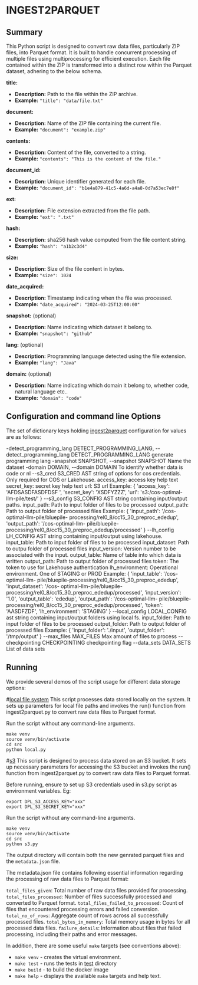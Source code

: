 # INGEST2PARQUET  

## Summary 
This Python script is designed to convert raw data files, particularly ZIP files, into Parquet format. It is built to handle concurrent processing of multiple files using multiprocessing for efficient execution.
Each file contained within the ZIP is transformed into a distinct row within the Parquet dataset, adhering to the below schema.

**title:**

- **Description:** Path to the file within the ZIP archive.
- **Example:** `"title": "data/file.txt"`

**document:**

- **Description:** Name of the ZIP file containing the current file.
- **Example:** `"document": "example.zip"`

**contents:**

- **Description:** Content of the file, converted to a string.
- **Example:** `"contents": "This is the content of the file."`

**document_id:**

- **Description:** Unique identifier generated for each file.
- **Example:** `"document_id": "b1e4a879-41c5-4a6d-a4a8-0d7a53ec7e8f"`

**ext:**

- **Description:** File extension extracted from the file path.
- **Example:** `"ext": ".txt"`

**hash:**

- **Description:** sha256 hash value computed from the file content string.
- **Example:** `"hash": "a1b2c3d4"`

**size:**

- **Description:** Size of the file content in bytes.
- **Example:** `"size": 1024`

**date_acquired:**

- **Description:** Timestamp indicating when the file was processed.
- **Example:** `"date_acquired": "2024-03-25T12:00:00"`

**snapshot:** (optional)

- **Description:** Name indicating which dataset it belong to.
- **Example:** `"snapshot": "github"`

**lang:** (optional)

- **Description:** Programming language detected using the file extension.
- **Example:** `"lang": "Java"`

**domain:** (optional)

- **Description:** Name indicating which domain it belong to, whether code, natural language etc..
- **Example:** `"domain": "code"`



## Configuration and command line Options

The set of dictionary keys holding [ingest2parquet](src/ingest2parquet.py) 
configuration for values are as follows:

-detect_programming_lang DETECT_PROGRAMMING_LANG, --detect_programming_lang DETECT_PROGRAMMING_LANG
                        generate programming lang
  -snapshot SNAPSHOT, --snapshot SNAPSHOT
                        Name the dataset
  -domain DOMAIN, --domain DOMAIN
                        To identify whether data is code or nl
  --s3_cred S3_CRED     AST string of options for cos credentials. Only required for COS or Lakehouse.
                        access_key: access key help text secret_key: secret key help text url: S3 url Example:
                        { 'access_key': 'AFDSASDFASDFDSF ', 'secret_key': 'XSDFYZZZ', 'url': 's3:/cos-optimal-
                        llm-pile/test/' }
  --s3_config S3_CONFIG
                        AST string containing input/output paths. input_path: Path to input folder of files to
                        be processed output_path: Path to output folder of processed files Example: {
                        'input_path': '/cos-optimal-llm-pile/bluepile-
                        processing/rel0_8/cc15_30_preproc_ededup', 'output_path': '/cos-optimal-llm-
                        pile/bluepile-processing/rel0_8/cc15_30_preproc_ededup/processed' }
  --lh_config LH_CONFIG
                        AST string containing input/output using lakehouse. input_table: Path to input folder
                        of files to be processed input_dataset: Path to outpu folder of processed files
                        input_version: Version number to be associated with the input. output_table: Name of
                        table into which data is written output_path: Path to output folder of processed files
                        token: The token to use for Lakehouse authentication lh_environment: Operational
                        environment. One of STAGING or PROD Example: { 'input_table': '/cos-optimal-llm-
                        pile/bluepile-processing/rel0_8/cc15_30_preproc_ededup', 'input_dataset': '/cos-
                        optimal-llm-pile/bluepile-processing/rel0_8/cc15_30_preproc_ededup/processed',
                        'input_version': '1.0', 'output_table': 'ededup', 'output_path': '/cos-optimal-llm-
                        pile/bluepile-processing/rel0_8/cc15_30_preproc_ededup/processed', 'token': 'AASDFZDF',
                        'lh_environment': 'STAGING' }
  --local_config LOCAL_CONFIG
                        ast string containing input/output folders using local fs. input_folder: Path to input
                        folder of files to be processed output_folder: Path to output folder of processed files
                        Example: { 'input_folder': './input', 'output_folder': '/tmp/output' }
  --max_files MAX_FILES
                        Max amount of files to process
  --checkpointing CHECKPOINTING
                        checkpointing flag
  --data_sets DATA_SETS
                        List of data sets

## Running

We provide several demos of the script usage for different data storage options: 


#[local file system](src/local.py)
This script processes data stored locally on the system. It sets up parameters for local file paths and invokes the run() function from ingest2parquet.py to convert raw data files to Parquet format.

Run the script without any command-line arguments.

```
make venv
source venv/bin/activate
cd src
python local.py
```



#[s3](src/s3.py) 
This script is designed to process data stored on an S3 bucket. It sets up necessary parameters for accessing the S3 bucket and invokes the run() function from ingest2parquet.py to convert raw data files to Parquet format.

Before running, ensure to set up S3 credentials used in s3.py script as environment variables. 
Eg:
```
export DPL_S3_ACCESS_KEY="xxx"
export DPL_S3_SECRET_KEY="xxx"
```

Run the script without any command-line arguments.

```
make venv
source venv/bin/activate
cd src
python s3.py
```

The output directory will contain both the new
genrated parquet files  and the `metadata.json` file.

The metadata.json file contains following essential information regarding the processing of raw data files to Parquet format:

`total_files_given`: Total number of raw data files provided for processing.
`total_files_processed`: Number of files successfully processed and converted to Parquet format.
`total_files_failed_to_processed`: Count of files that encountered processing errors and failed conversion.
`total_no_of_rows`: Aggregate count of rows across all successfully processed files.
`total_bytes_in_memory`: Total memory usage in bytes for all processed data files.
`failure_details`: Information about files that failed processing, including their paths and error messages.



In addition, there are some useful `make` targets (see conventions above):
* `make venv` - creates the virtual environment.
* `make test` - runs the tests in [test](test) directory
* `make build` - to build the docker image
* `make help` - displays the available `make` targets and help text.





